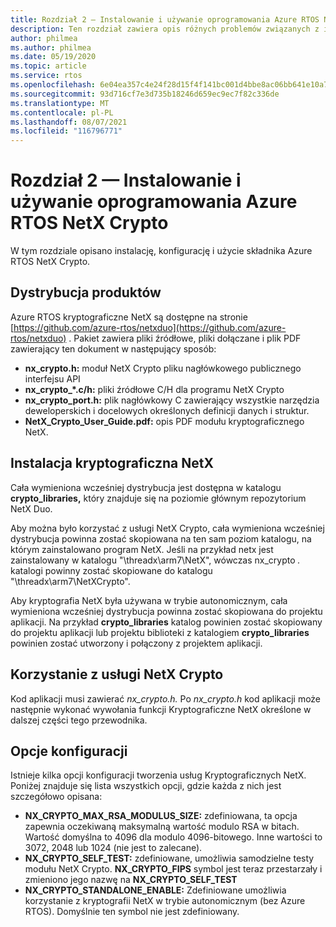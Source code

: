 ```yaml
---
title: Rozdział 2 — Instalowanie i używanie oprogramowania Azure RTOS NetX Crypto
description: Ten rozdział zawiera opis różnych problemów związanych z instalacją, instalacją i użyciem składnika kryptograficznego NetX.
author: philmea
ms.author: philmea
ms.date: 05/19/2020
ms.topic: article
ms.service: rtos
ms.openlocfilehash: 6e04ea357c4e24f28d15f4f141bc001d4bbe8ac06bb641e10a7bd81653e60fda
ms.sourcegitcommit: 93d716cf7e3d735b18246d659ec9ec7f82c336de
ms.translationtype: MT
ms.contentlocale: pl-PL
ms.lasthandoff: 08/07/2021
ms.locfileid: "116796771"
---
```

# <a name="chapter-2---installation-and-use-of-azure-rtos-netx-crypto"></a>Rozdział 2 — Instalowanie i używanie oprogramowania Azure RTOS NetX Crypto

W tym rozdziale opisano instalację, konfigurację i użycie składnika Azure RTOS NetX Crypto.

## <a name="product-distribution"></a>Dystrybucja produktów

Azure RTOS kryptograficzne NetX są dostępne na stronie [https://github.com/azure-rtos/netxduo](https://github.com/azure-rtos/netxduo) . Pakiet zawiera pliki źródłowe, pliki dołączane i plik PDF zawierający ten dokument w następujący sposób:

- **nx_crypto.h:** moduł NetX Crypto pliku nagłówkowego publicznego interfejsu API
- **nx_crypto_*.c/h:** pliki źródłowe C/H dla programu NetX Crypto
- **nx_crypto_port.h:** plik nagłówkowy C zawierający wszystkie narzędzia deweloperskich i docelowych określonych definicji danych i struktur.
- **NetX_Crypto_User_Guide.pdf:** opis PDF modułu kryptograficznego NetX.

## <a name="netx-crypto-installation"></a>Instalacja kryptograficzna NetX

Cała wymieniona wcześniej dystrybucja jest dostępna w katalogu **crypto_libraries,** który znajduje się na poziomie głównym repozytorium NetX Duo.

Aby można było korzystać z usługi NetX Crypto, cała wymieniona wcześniej dystrybucja powinna zostać skopiowana na ten sam poziom katalogu, na którym zainstalowano program NetX. Jeśli na przykład netx jest zainstalowany w katalogu "\threadx\arm7\NetX", wówczas nx_crypto *.* katalogi powinny zostać skopiowane do katalogu "\threadx\arm7\NetXCrypto".

Aby kryptografia NetX była używana w trybie autonomicznym, cała wymieniona wcześniej dystrybucja powinna zostać skopiowana do projektu aplikacji. Na przykład **crypto_libraries** katalog powinien zostać skopiowany do projektu aplikacji lub projektu biblioteki z katalogiem **crypto_libraries** powinien zostać utworzony i połączony z projektem aplikacji. 

## <a name="using-netx-crypto"></a>Korzystanie z usługi NetX Crypto

Kod aplikacji musi zawierać *nx_crypto.h.*  Po *nx_crypto.h* kod aplikacji może następnie wykonać wywołania funkcji Kryptograficzne NetX określone w dalszej części tego przewodnika.

## <a name="configuration-options"></a>Opcje konfiguracji

Istnieje kilka opcji konfiguracji tworzenia usług Kryptograficznych NetX. Poniżej znajduje się lista wszystkich opcji, gdzie każda z nich jest szczegółowo opisana:

- **NX_CRYPTO_MAX_RSA_MODULUS_SIZE:** zdefiniowana, ta opcja zapewnia oczekiwaną maksymalną wartość modulo RSA w bitach. Wartość domyślna to 4096 dla modulo 4096-bitowego. Inne wartości to 3072, 2048 lub 1024 (nie jest to zalecane).
- **NX_CRYPTO_SELF_TEST:** zdefiniowane, umożliwia samodzielne testy modułu NetX Crypto. **NX_CRYPTO_FIPS** symbol jest teraz przestarzały i zmieniono jego nazwę na **NX_CRYPTO_SELF_TEST**
- **NX_CRYPTO_STANDALONE_ENABLE:** Zdefiniowane umożliwia korzystanie z kryptografii NetX w trybie autonomicznym (bez Azure RTOS). Domyślnie ten symbol nie jest zdefiniowany.
